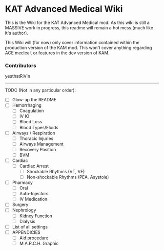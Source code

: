 # KAT Advanced Medical Wiki
  
This is the Wiki for the KAT Advanced Medical mod. As this wiki is still a MASSIVE work in progress, this readme will remain a hot mess (much like it's author).

This Wiki will (for now) only cover information contained within the production version of the KAM mod. This won't cover anything regarding ACE medical, or features in the dev version of KAM.

### Contributors
yesthatRiVin

---

TODO (Not in any particular order):
- [ ] Glow-up the README
- [ ] Hemorrhaging
	- [ ] Coagulation
	- [ ] IV IO
	- [ ] Blood Loss
	- [ ] Blood Types/Fluids
- [ ] Airways / Respiration
	- [ ] Thoracic Injuries
	- [ ] Airways Management
	- [ ] Recovery Position
	- [ ] BVM
- [ ] Cardiac
	- [ ] Cardiac Arrest
		- [ ] Shockable Rhythms (VT, VF)
		- [ ] Non-shockable Rhythms (PEA, Asystole)
- [ ] Pharmacy
	- [ ] Oral
	- [ ] Auto-Injectors
	- [ ] IV Medication
- [ ] Surgery
- [ ] Nephrology
	- [ ] Kidney Function
	- [ ] Dialysis
- [ ] List of all settings
- [ ] APPENDICIES
	- [ ] Aid procedure
	- [ ] M.A.R.C.H. Graphic